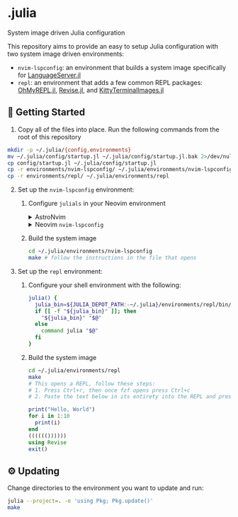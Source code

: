 # .julia

System image driven Julia configuration

This repository aims to provide an easy to setup Julia configuration with two system image driven environments:

- `nvim-lspconfig`: an environment that builds a system image specifically for [LanguageServer.jl](https://github.com/julia-vscode/LanguageServer.jl)
- `repl`: an environment that adds a few common REPL packages: [OhMyREPL.jl](https://github.com/KristofferC/OhMyREPL.jl), [Revise.jl](https://github.com/timholy/Revise.jl), and [KittyTerminalImages.jl](https://github.com/simonschoelly/KittyTerminalImages.jl)

## 🚀 Getting Started

1. Copy all of the files into place. Run the following commands from the root of this repository

```sh
mkdir -p ~/.julia/{config,environments}
mv ~/.julia/config/startup.jl ~/.julia/config/startup.jl.bak 2>/dev/null
cp config/startup.jl ~/.julia/config/startup.jl
cp -r environments/nvim-lspconfig/ ~/.julia/environments/nvim-lspconfig
cp -r environments/repl/ ~/.julia/environments/repl
```

2. Set up the `nvim-lspconfig` environment:

   1. Configure `julials` in your Neovim environment

      <details>
      <summary>AstroNvim</summary>

      Save the following as `julials.lua` in your `plugins/` folder:

      ```julia
      return {
        "AstroNvim/astrolsp",
        opts = {
          servers = { "julials" },
          config = {
            julials = {
              on_new_config = function(new_config)
                -- check for nvim-lspconfig julia sysimage shim
                local julia = (vim.env.JULIA_DEPOT_PATH or vim.fn.expand "~/.julia")
                  .. "/environments/nvim-lspconfig/bin/julia"
                if require("lspconfig").util.path.is_file(julia) then
                  new_config.cmd[1] = julia
                else
                  new_config.autostart = false -- only auto start if sysimage is available
                end
              end,
              settings = {
                julia = {
                  lint = {
                    -- recommended default used by Julia VS Code extension
                    missingrefs = "none",
                  },
                },
              },
            },
          },
        },
      }
      ```

      </details>

      <details>
      <summary>Neovim <code>nvim-lspconfig</code></summary>

      Save the following where necessary in your configuration:

      ```julia
      require("lspconfig").julials.setup({
          on_new_config = function(new_config, _)
              local julia = vim.fn.expand("~/.julia/environments/nvim-lspconfig/bin/julia")
              if require("lspconfig").util.path.is_file(julia) then
                  new_config.cmd[1] = julia
              end
          end,
          -- ...
      })
      ```

      </details>

   2. Build the system image

      ```sh
      cd ~/.julia/environments/nvim-lspconfig
      make # follow the instructions in the file that opens
      ```

3. Set up the `repl` environment:

   1. Configure your shell environment with the following:

      ```sh
      julia() {
        julia_bin=${JULIA_DEPOT_PATH:-~/.julia}/environments/repl/bin/julia
        if [[ -f "${julia_bin}" ]]; then
          "${julia_bin}" "$@"
        else
          command julia "$@"
        fi
      }
      ```

   2. Build the system image

      ```sh
      cd ~/.julia/environments/repl
      make
      # This opens a REPL, follow these steps:
      # 1. Press Ctrl+r, then once fzf opens press Ctrl+c
      # 2. Paste the text below in its entirety into the REPL and press Enter
      ```

      ```julia
      print("Hello, World")
      for i in 1:10
        print(i)
      end
      (((((())))))
      using Revise
      exit()
      ```

## ⚙️ Updating

Change directories to the environment you want to update and run:

```sh
julia --project=. -e 'using Pkg; Pkg.update()'
make
```
